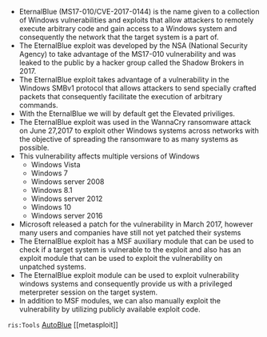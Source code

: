 - EternalBlue (MS17-010/CVE-2017-0144) is the name given to a collection of Windows vulnerabilities and exploits that allow attackers to remotely execute arbitrary code and gain access to a Windows system and consequently the network that the target system is a part of.
- The EternalBlue exploit was developed by the NSA (National Security Agency) to take advantage of the MS17-010 vulnerability and was leaked to the public by a hacker group called the Shadow Brokers in 2017.
- The EternalBlue exploit takes advantage of a vulnerability in the Windows SMBv1 protocol that allows attackers to send specially crafted packets that consequently facilitate the execution of arbitrary commands.
- With the EternalBlue we will by default get the Elevated priviliges.
- The EternalBlue exploit was used in the WannaCry ransomware attack on June 27,2017 to exploit other Windows systems across networks with the objective of spreading the ransomware to as many systems as possible.
- This vulnerability affects multiple versions of Windows
	- Windows Vista
	- Windows 7
	- Windows server 2008
	- Windows 8.1
	- Windows server 2012
	- Windows 10
	- Windows server 2016
- Microsoft released a patch for the vulnerability in March 2017, however many users and companies have still not yet patched their systems
- The EternalBlue exploit has a MSF auxiliary module that can be used to check if a target system is vulnerable to the exploit and also has an exploit module that can be used to exploit the vulnerability on unpatched systems.
- The EternalBlue exploit module can be used to exploit vulnerability windows systems and consequently provide us with a privileged meterpreter session on the target system.
- In addition to MSF modules, we can also manually exploit the vulnerability by utilizing publicly available exploit code.

`ris:Tools` [AutoBlue](https://github.com/3ndG4me/AutoBlue-MS17-010.git) [[metasploit]]
